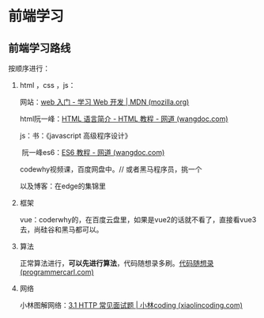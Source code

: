 # 前端学习

## 前端学习路线

按顺序进行：

1. html ，css ，js：

   网站：[web 入门 - 学习 Web 开发 | MDN (mozilla.org)](https://developer.mozilla.org/zh-CN/docs/Learn/Getting_started_with_the_web)

   html阮一峰：[HTML 语言简介 - HTML 教程 - 网道 (wangdoc.com)](https://wangdoc.com/html/intro.html)

   js：书：《javascript 高级程序设计》

   ​				阮一峰es6：[ES6 教程 - 网道 (wangdoc.com)](https://wangdoc.com/es6/)

   codewhy视频课，百度网盘中。// 或者黑马程序员，挑一个

   以及博客：在edge的集锦里

2. 框架

   vue：coderwhy的，在百度云盘里，如果是vue2的话就不看了，直接看vue3去，尚硅谷和黑马都可以。

3. 算法

   正常算法进行，**可以先进行算法**，代码随想录多刷。[代码随想录 (programmercarl.com)](https://programmercarl.com/)

4. 网络

   小林图解网络：[3.1 HTTP 常见面试题 | 小林coding (xiaolincoding.com)](https://xiaolincoding.com/network/2_http/http_interview.html#http-基本概念)